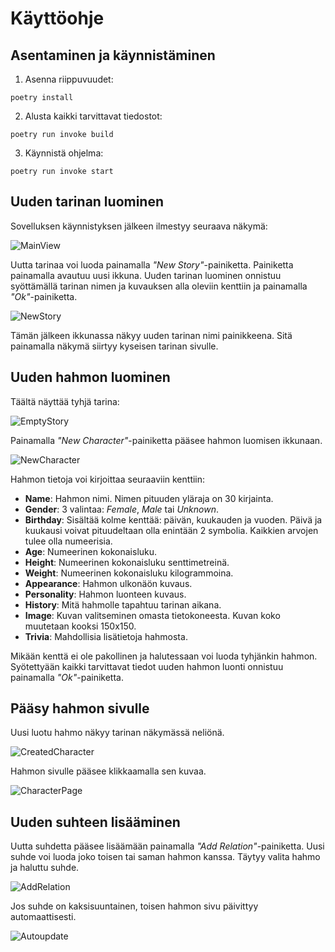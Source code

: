 # Käyttöohje

## Asentaminen ja käynnistäminen

1. Asenna riippuvuudet:

```
poetry install
```

2. Alusta kaikki tarvittavat tiedostot:

```
poetry run invoke build
```

3. Käynnistä ohjelma:

```
poetry run invoke start
```

## Uuden tarinan luominen

Sovelluksen käynnistyksen jälkeen ilmestyy seuraava näkymä:

![MainView](main_view.png)

Uutta tarinaa voi luoda painamalla *"New Story"*-painiketta. Painiketta painamalla avautuu uusi ikkuna. Uuden tarinan luominen onnistuu syöttämällä tarinan nimen ja kuvauksen alla oleviin kenttiin ja painamalla *"Ok"*-painiketta.

![NewStory](new_story.png)

Tämän jälkeen ikkunassa näkyy uuden tarinan nimi painikkeena. Sitä painamalla näkymä siirtyy kyseisen tarinan sivulle.

## Uuden hahmon luominen

Täältä näyttää tyhjä tarina:

![EmptyStory](empty_story.png)

Painamalla *"New Character"*-painiketta pääsee hahmon luomisen ikkunaan.

![NewCharacter](new_character.png)

Hahmon tietoja voi kirjoittaa seuraaviin kenttiin:
- **Name**: Hahmon nimi. Nimen pituuden yläraja on 30 kirjainta.
- **Gender**: 3 valintaa: *Female*, *Male* tai *Unknown*.
- **Birthday**: Sisältää kolme kenttää: päivän, kuukauden ja vuoden. Päivä ja kuukausi voivat pituudeltaan olla enintään 2 symbolia. Kaikkien arvojen tulee olla numeerisia.
- **Age**: Numeerinen kokonaisluku.
- **Height**: Numeerinen kokonaisluku senttimetreinä.
- **Weight**: Numeerinen kokonaisluku kilogrammoina.
- **Appearance**: Hahmon ulkonäön kuvaus.
- **Personality**: Hahmon luonteen kuvaus.
- **History**: Mitä hahmolle tapahtuu tarinan aikana.
- **Image**: Kuvan valitseminen omasta tietokoneesta. Kuvan koko muutetaan kooksi 150x150.
- **Trivia**: Mahdollisia lisätietoja hahmosta.

Mikään kenttä ei ole pakollinen ja halutessaan voi luoda tyhjänkin hahmon. Syötettyään kaikki tarvittavat tiedot uuden hahmon luonti onnistuu painamalla *"Ok"*-painiketta.

## Pääsy hahmon sivulle

Uusi luotu hahmo näkyy tarinan näkymässä neliönä.

![CreatedCharacter](created_character.png)

Hahmon sivulle pääsee klikkaamalla sen kuvaa.

![CharacterPage](character_page.png)

## Uuden suhteen lisääminen

Uutta suhdetta pääsee lisäämään painamalla *"Add Relation"*-painiketta. Uusi suhde voi luoda joko toisen tai saman hahmon kanssa. Täytyy valita hahmo ja haluttu suhde.

![AddRelation](add_relation.png)

Jos suhde on kaksisuuntainen, toisen hahmon sivu päivittyy automaattisesti.

![Autoupdate](autoupdate.png)



